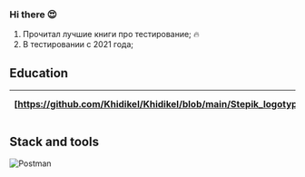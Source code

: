 ### Hi there 😍

1. Прочитал лучшие книги про тестирование; :fire:
2. В тестировании с 2021 года;

## Education
[https://github.com/Khidikel/Khidikel/blob/main/Stepik_logotype%20(1).png] | [https://drive.google.com/file/d/1uVK6zNp3XazTGR7Bg8P64yo-4rfIoYQ2/view?usp=sharing]
:---------------------| :-------------------:
## Stack and tools

 ![Postman](https://img.shields.io/badge/-Postman-000010?style=for-the-badge&logo=postman)
